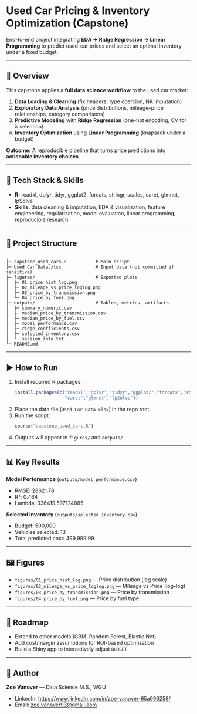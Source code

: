 # Used Car Pricing & Inventory Optimization (Capstone)

End-to-end project integrating **EDA → Ridge Regression → Linear Programming** to predict used-car prices and select an optimal inventory under a fixed budget.

---

## 🔎 Overview
This capstone applies a **full data science workflow** to the used car market:

1) **Data Loading & Cleaning** (fix headers, type coercion, NA imputation)  
2) **Exploratory Data Analysis** (price distributions, mileage–price relationships, category comparisons)  
3) **Predictive Modeling** with **Ridge Regression** (one-hot encoding, CV for λ selection)  
4) **Inventory Optimization** using **Linear Programming** (knapsack under a budget)

**Outcome:** A reproducible pipeline that turns price predictions into **actionable inventory choices**.

---

## 🧰 Tech Stack & Skills
- **R:** readxl, dplyr, tidyr, ggplot2, forcats, stringr, scales, caret, glmnet, lpSolve  
- **Skills:** data cleaning & imputation, EDA & visualization, feature engineering, regularization, model evaluation, linear programming, reproducible research  

---

## 📁 Project Structure
```
.
├─ capstone_used_cars.R           # Main script
├─ Used Car Data.xlsx             # Input data (not committed if sensitive)
├─ figures/                       # Exported plots
│  ├─ 01_price_hist_log.png
│  ├─ 02_mileage_vs_price_loglog.png
│  ├─ 03_price_by_transmission.png
│  └─ 04_price_by_fuel.png
├─ outputs/                       # Tables, metrics, artifacts
│  ├─ summary_numeric.csv
│  ├─ median_price_by_transmission.csv
│  ├─ median_price_by_fuel.csv
│  ├─ model_performance.csv
│  ├─ ridge_coefficients.csv
│  ├─ selected_inventory.csv
│  └─ session_info.txt
└─ README.md
```

---

## ▶️ How to Run
1. Install required R packages:
   ```r
   install.packages(c("readxl","dplyr","tidyr","ggplot2","forcats","stringr","scales",
                      "caret","glmnet","lpSolve"))
   ```
2. Place the data file (`Used Car Data.xlsx`) in the repo root.  
3. Run the script:
   ```r
   source("capstone_used_cars.R")
   ```
4. Outputs will appear in `figures/` and `outputs/`.

---

## 📊 Key Results
**Model Performance** (`outputs/model_performance.csv`)  
- RMSE: 28621.78  
- R²: 0.464 
- Lambda: 336419.597124885

**Selected Inventory** (`outputs/selected_inventory.csv`)  
- Budget: 500,000  
- Vehicles selected: 13
- Total predicted cost: 499,999.99

---

## 🖼️ Figures
- `figures/01_price_hist_log.png` — Price distribution (log scale)  
- `figures/02_mileage_vs_price_loglog.png` — Mileage vs Price (log–log)  
- `figures/03_price_by_transmission.png` — Price by transmission  
- `figures/04_price_by_fuel.png` — Price by fuel type  

---

## 🚀 Roadmap
- Extend to other models (GBM, Random Forest, Elastic Net)  
- Add cost/margin assumptions for ROI-based optimization  
- Build a Shiny app to interactively adjust `BUDGET`  

---

## 👤 Author
**Zoe Vanover** — Data Science M.S., WGU    
- LinkedIn: <https://www.linkedin.com/in/zoe-vanover-65a996258/>
- Email: <zoe.vanover93@gmail.com>  
